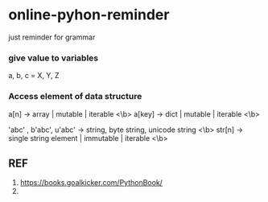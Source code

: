 # online-pyhon-reminder
just reminder for grammar

### give value to variables
a, b, c = X, Y, Z

### Access element of data structure
a[n] -> array | mutable | iterable <\b>
a[key] -> dict | mutable | iterable <\b>

'abc' , b'abc', u'abc' -> string, byte string, unicode string <\b>
str[n] -> single string element | immutable | iterable <\b>

## REF
1. https://books.goalkicker.com/PythonBook/
2. 

